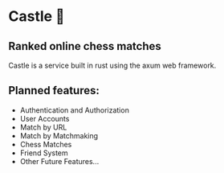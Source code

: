 # Castle 🎲
## Ranked online chess matches

Castle is a service built in rust using the axum web framework.

## Planned features:
- Authentication and Authorization
- User Accounts
- Match by URL
- Match by Matchmaking
- Chess Matches
- Friend System
- Other Future Features...